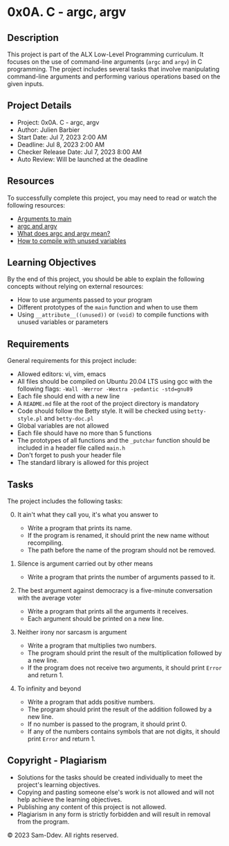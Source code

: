 # 0x0A. C - argc, argv

## Description
This project is part of the ALX Low-Level Programming curriculum. It focuses on the use of command-line arguments (`argc` and `argv`) in C programming. The project includes several tasks that involve manipulating command-line arguments and performing various operations based on the given inputs.

## Project Details
- Project: 0x0A. C - argc, argv
- Author: Julien Barbier
- Start Date: Jul 7, 2023 2:00 AM
- Deadline: Jul 8, 2023 2:00 AM
- Checker Release Date: Jul 7, 2023 8:00 AM
- Auto Review: Will be launched at the deadline

## Resources
To successfully complete this project, you may need to read or watch the following resources:

- [Arguments to main](https://publications.gbdirect.co.uk//c_book/chapter10/arguments_to_main.html)
- [argc and argv](https://www.gnu.org/software/libc/manual/html_node/Program-Arguments.html)
- [What does argc and argv mean?](https://www.learn-c.org/en/Command_Line_Arguments)
- [How to compile with unused variables](https://www.geeksforgeeks.org/how-to-compile-with-unused-variables-in-c-cpp/)

## Learning Objectives
By the end of this project, you should be able to explain the following concepts without relying on external resources:

- How to use arguments passed to your program
- Different prototypes of the `main` function and when to use them
- Using `__attribute__((unused))` or `(void)` to compile functions with unused variables or parameters

## Requirements
General requirements for this project include:

- Allowed editors: vi, vim, emacs
- All files should be compiled on Ubuntu 20.04 LTS using gcc with the following flags: `-Wall -Werror -Wextra -pedantic -std=gnu89`
- Each file should end with a new line
- A `README.md` file at the root of the project directory is mandatory
- Code should follow the Betty style. It will be checked using `betty-style.pl` and `betty-doc.pl`
- Global variables are not allowed
- Each file should have no more than 5 functions
- The prototypes of all functions and the `_putchar` function should be included in a header file called `main.h`
- Don't forget to push your header file
- The standard library is allowed for this project

## Tasks
The project includes the following tasks:

0. It ain't what they call you, it's what you answer to
   - Write a program that prints its name.
   - If the program is renamed, it should print the new name without recompiling.
   - The path before the name of the program should not be removed.

1. Silence is argument carried out by other means
   - Write a program that prints the number of arguments passed to it.

2. The best argument against democracy is a five-minute conversation with the average voter
   - Write a program that prints all the arguments it receives.
   - Each argument should be printed on a new line.

3. Neither irony nor sarcasm is argument
   - Write a program that multiplies two numbers.
   - The program should print the result of the multiplication followed by a new line.
   - If the program does not receive two arguments, it should print `Error` and return 1.

4. To infinity and beyond
   - Write a program that adds positive numbers.
   - The program should print the result of the addition followed by a new line.
   - If no number is passed to the program, it should print 0.
   - If any of the numbers contains symbols that are not digits, it should print `Error` and return 1.

## Copyright - Plagiarism
- Solutions for the tasks should be created individually to meet the project's learning objectives.
- Copying and pasting someone else's work is not allowed and will not help achieve the learning objectives.
- Publishing any content of this project is not allowed.
- Plagiarism in any form is strictly forbidden and will result in removal from the program.

© 2023 Sam-Ddev. All rights reserved.
